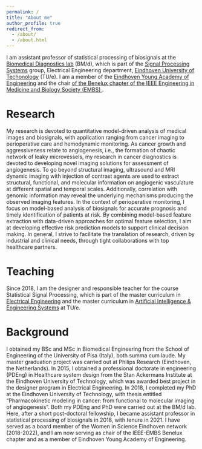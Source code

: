 ```yaml
---
permalink: /
title: "About me"
author_profile: true
redirect_from:
  - /about/
  - /about.html
---
```

I am assistant professor of statistical processing of biosignals at the <a href="https://www.tue.nl/en/research/research-groups/signal-processing-systems/biomedical-diagnostics-lab" target="_blank"> Biomedical Diagnostics lab</a> (BM/d), which is part of the <a href="https://www.tue.nl/en/research/research-groups/signal-processing-systems" target="_blank"> Signal Processing Systems</a> group, Electrical Engineering department, <a href="https://www.tue.nl/en/" target="_blank">Eindhoven University of Techonology</a> (TU/e). I am a member of the  <a href="https://www.tue.nl/en/our-university/community/tue-young-academy-of-engineering" target="_blank"> Eindhoven Young Academy of Engineering</a> and the chair  <a href="http://www.embs-chapter.be/" target="_blank"> of the Benelux chapter of the IEEE Engineering in Medicine and Biology Society (EMBS) </a>.

Research
======
My research is devoted to quantitative model-driven analysis of medical images and biosignals,  with application ranging from cancer imaging to perioperative care and hemodynamic monitoring. As cancer growth and aggressiveness relate to angiogenesis, i.e., the formation of chaotic network of leaky microvessels, my research in cancer diagnostics is devoted to developing novel imaging solutions for assessment of angiogenesis. To go beyond structural imaging, ultrasound and MRI dynamic imaging with injection of contrast agents are used to extract structural, functional, and molecular information on angiogenic vasculature at different spatial and temporal scales. Additionally, correlation with genomic information may reveal the underlying mechanisms producing the observed imaging features. In the context of perioperative monitoring, I focus on model-based analysis of biosignals for accurate prognosis and timely identification of patients at risk. By combining model-based feature extraction with data-driven approaches for optimal feature selection, I aim at developing effective risk prediction models to support clinical decision making. In general, I strive to facilitate the translation of research, driven by industrial and clinical needs, through tight collaborations with top healthcare partners.

Teaching
======
Since 2018, I am the designer and responsible teacher for the course Statistical Signal Processing, which is part of the master curriculum in <a href="https://studiegids.tue.nl/opleidingen/graduate-school/masters-programs/electrical-engineering" target="_blank"> Electrical Engineering</a> and the master curriculum in <a href="https://studiegids.tue.nl/opleidingen/graduate-school/masters-programs/artificial-intelligence-engineering-systems" target="_blank"> Artificial Intelligence & Engineering Systems</a> at TU/e.

Background
======
I obtained my BSc and  MSc in Biomedical Engineering from the School of Engineering of the University of Pisa (Italy), both summa cum laude. My master graduation project was carried out at Philips Research (Eindhoven, the Netherlands). In 2015, I obtained a professional doctorate in engineering (PDEng) in Healthcare system design from the Stan Ackermans Institute at the Eindhoven University of Technology, which was awarded best project in the designer program in Electrical Engineering. In 2018, I completed my PhD at the Eindhoven University of Technology, with thesis entitled “Pharmacokinetic modeling in cancer: from functional to molecular imaging of angiogenesis”. Both my PDEng and PhD were carried out at the BM/d lab. Here, after a short post-doctoral fellowship, I became assistant professor in statistical processing of biosignals in 2018, with tenure in 2021. I have served as a board member of the Women in Science Eindhoven network (2018-2022), and I am now serving as chair of the IEEE-EMBS Benelux chapter and as a member of Eindhoven Young Academy of Engineering.

<!-- Getting started
======
1. Register a GitHub account if you don't have one and confirm your e-mail (required!)
1. Fork [this repository](https://github.com/academicpages/academicpages.github.io) by clicking the "fork" button in the top right.
1. Go to the repository's settings (rightmost item in the tabs that start with "Code", should be below "Unwatch"). Rename the repository "[your GitHub username].github.io", which will also be your website's URL.
1. Set site-wide configuration and create content & metadata (see below -- also see [this set of diffs](http://archive.is/3TPas) showing what files were changed to set up [an example site](https://getorg-testacct.github.io) for a user with the username "getorg-testacct")
1. Upload any files (like PDFs, .zip files, etc.) to the files/ directory. They will appear at https://[your GitHub username].github.io/files/example.pdf.  
1. Check status by going to the repository settings, in the "GitHub pages" section

Site-wide configuration
------
The main configuration file for the site is in the base directory in [_config.yml](https://github.com/academicpages/academicpages.github.io/blob/master/_config.yml), which defines the content in the sidebars and other site-wide features. You will need to replace the default variables with ones about yourself and your site's github repository. The configuration file for the top menu is in [_data/navigation.yml](https://github.com/academicpages/academicpages.github.io/blob/master/_data/navigation.yml). For example, if you don't have a portfolio or blog posts, you can remove those items from that navigation.yml file to remove them from the header.

Create content & metadata
------
For site content, there is one markdown file for each type of content, which are stored in directories like _publications, _talks, _posts, _teaching, or _pages. For example, each talk is a markdown file in the [_talks directory](https://github.com/academicpages/academicpages.github.io/tree/master/_talks). At the top of each markdown file is structured data in YAML about the talk, which the theme will parse to do lots of cool stuff. The same structured data about a talk is used to generate the list of talks on the [Talks page](https://academicpages.github.io/talks), each [individual page](https://academicpages.github.io/talks/2012-03-01-talk-1) for specific talks, the talks section for the [CV page](https://academicpages.github.io/cv), and the [map of places you've given a talk](https://academicpages.github.io/talkmap.html) (if you run this [python file](https://github.com/academicpages/academicpages.github.io/blob/master/talkmap.py) or [Jupyter notebook](https://github.com/academicpages/academicpages.github.io/blob/master/talkmap.ipynb), which creates the HTML for the map based on the contents of the _talks directory).

**Markdown generator**

I have also created [a set of Jupyter notebooks](https://github.com/academicpages/academicpages.github.io/tree/master/markdown_generator
) that converts a CSV containing structured data about talks or presentations into individual markdown files that will be properly formatted for the academicpages template. The sample CSVs in that directory are the ones I used to create my own personal website at stuartgeiger.com. My usual workflow is that I keep a spreadsheet of my publications and talks, then run the code in these notebooks to generate the markdown files, then commit and push them to the GitHub repository.

How to edit your site's GitHub repository
------
Many people use a git client to create files on their local computer and then push them to GitHub's servers. If you are not familiar with git, you can directly edit these configuration and markdown files directly in the github.com interface. Navigate to a file (like [this one](https://github.com/academicpages/academicpages.github.io/blob/master/_talks/2012-03-01-talk-1.md) and click the pencil icon in the top right of the content preview (to the right of the "Raw | Blame | History" buttons). You can delete a file by clicking the trashcan icon to the right of the pencil icon. You can also create new files or upload files by navigating to a directory and clicking the "Create new file" or "Upload files" buttons.

Example: editing a markdown file for a talk
![Editing a markdown file for a talk](/images/editing-talk.png)

For more info
------
More info about configuring academicpages can be found in [the guide](https://academicpages.github.io/markdown/). The [guides for the Minimal Mistakes theme](https://mmistakes.github.io/minimal-mistakes/docs/configuration/) (which this theme was forked from) might also be helpful. -->
